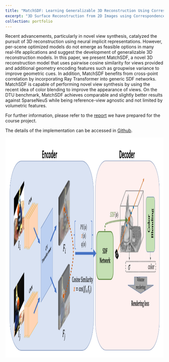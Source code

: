 ```yaml
---
title: "MatchSDF: Learning Generalizable 3D Reconstruction Using Correspondence Matching"
excerpt: "3D Surface Reconstruction from 2D Images using Correspondence Matching."
collection: portfolio
---
```


Recent advancements, particularly in novel view synthesis, catalyzed the pursuit of 3D reconstruction using neural implicit representations. However, per-scene optimized models do not emerge as feasible options in many real-life applications and suggest the development of generalizable 3D reconstruction models. In this paper, we present MatchSDF, a novel 3D reconstruction model that uses pairwise cosine similarity for views provided and additional geometry encoding features such as groupwise variance to improve geometric cues. In addition, MatchSDF benefits from cross-point correlation by incorporating Ray Transformer into generic SDF networks. MatchSDF is capable of performing novel view synthesis by using the recent idea of color blending to improve the appearance of views. On the DTU benchmark, MatchSDF achieves comparable and slightly better results against SparseNeuS while being reference-view agnostic and not limited by volumetric features.

For further information, please refer to the [report](/files/matchsdf/Course-Project-MatchSDF.pdf) we have prepared for the course project.

The details of the implementation can be accessed in [Github](https://github.com/EliasSalameh/SparseNeuS--MatchSDF).

<img src='/files/matchsdf/matchsdf.png' alt='MatchSDF - 3D Surface Reconstruction from 2D Images using Correspondence Matching' width='600' height='700'>

